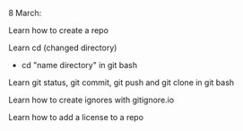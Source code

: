 8 March:

Learn how to create a repo

Learn cd (changed directory)
- cd "name directory" in git bash

Learn git status, git commit, git push and git clone in git bash

Learn how to create ignores with gitignore.io

Learn how to add a license to a repo

